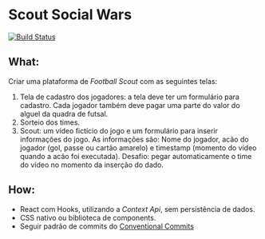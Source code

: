 # Scout Social Wars

[![Build Status](https://travis-ci.org/joemccann/dillinger.svg?branch=master)](https://travis-ci.org/joemccann/dillinger)

## What:

Criar uma plataforma de _Football Scout_ com as seguintes telas:

1. Tela de cadastro dos jogadores: a tela deve ter um formulário para cadastro. Cada jogador também deve pagar uma parte do valor do alguel da quadra de futsal.
2. Sorteio dos times.
3. Scout: um vídeo fictício do jogo e um formulário para inserir informações do jogo. As informações são: Nome do jogador, acão do jogador (gol, passe ou cartão amarelo) e timestamp (momento do vídeo quando a acão foi executada). Desafio: pegar automaticamente o time do vídeo no momento da inserção do dado.

## How:

- React com Hooks, utilizando a _Context Api_, sem persistência de dados.
- CSS nativo ou biblioteca de components.
- Seguir padrão de commits do [Conventional Commits]([https://www.conventionalcommits.org/en/v1.0.0/][df1])
